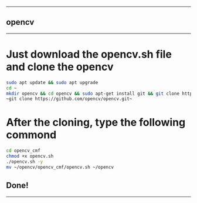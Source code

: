-------
## opencv
-------
# Just download the opencv.sh file and clone the opencv
```bash
sudo apt update && sudo apt upgrade
cd ~
mkdir opencv && cd opencv && sudo apt-get install git && git clone https://github.com/cmftom/opencv_cmf
~git clone https://github.com/opencv/opencv.git~
```
# After the cloning, type the following commond
```bash
cd opencv_cmf
chmod +x opencv.sh
./opencv.sh -y
mv ~/opencv/opencv_cmf/opencv.sh ~/opencv

```
## Done!
-------

